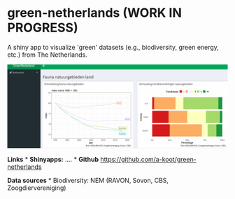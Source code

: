 # green-netherlands (WORK IN PROGRESS)
A shiny app to visualize 'green' datasets (e.g., biodiversity, green energy, etc.) from The Netherlands.  

![](www/shiny-green2.gif)


**Links**
    * **Shinyapps:** .... 
    * **Github** https://github.com/a-koot/green-netherlands
    
**Data sources**
    * Biodiversity: NEM (RAVON, Sovon, CBS, Zoogdiervereniging)
